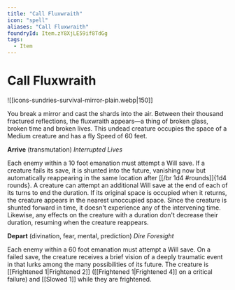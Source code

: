 ```yaml
---
title: "Call Fluxwraith"
icon: "spell"
aliases: "Call Fluxwraith"
foundryId: Item.zY8XjLE59if8TdGg
tags:
  - Item
---
```


# Call Fluxwraith
![[icons-sundries-survival-mirror-plain.webp|150]]

You break a mirror and cast the shards into the air. Between their thousand fractured reflections, the fluxwraith appears—a thing of broken glass, broken time and broken lives. This undead creature occupies the space of a Medium creature and has a fly Speed of 60 feet.

**Arrive** (transmutation) _Interrupted Lives_

Each enemy within a 10 foot emanation must attempt a Will save. If a creature fails its save, it is shunted into the future, vanishing now but automatically reappearing in the same location after [[/br 1d4 #rounds]]{1d4 rounds}. A creature can attempt an additional Will save at the end of each of its turns to end the duration. If its original space is occupied when it returns, the creature appears in the nearest unoccupied space. Since the creature is shunted forward in time, it doesn't experience any of the intervening time. Likewise, any effects on the creature with a duration don't decrease their duration, resuming when the creature reappears.

**Depart** (divination, fear, mental, prediction) _Dire Foresight_

Each enemy within a 60 foot emanation must attempt a Will save. On a failed save, the creature receives a brief vision of a deeply traumatic event in that lurks among the many possibilities of its future. The creature is [[Frightened 1|Frightened 2]] ([[Frightened 1|Frightened 4]] on a critical failure) and [[Slowed 1]] while they are frightened.
